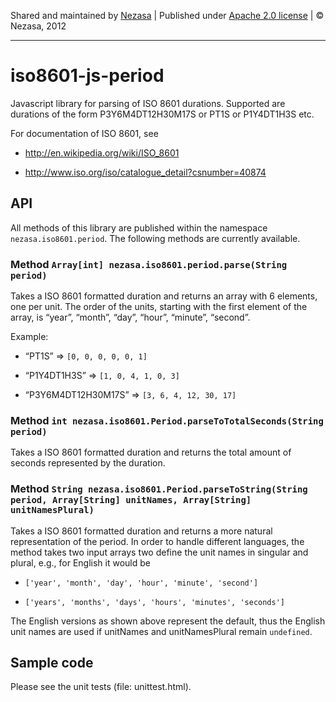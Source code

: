 Shared and maintained by [Nezasa](http://www.nezasa.com) | Published under [Apache 2.0 license](http://www.apache.org/licenses/LICENSE-2.0.html) | © Nezasa, 2012

---

# iso8601-js-period

Javascript library for parsing of ISO 8601 durations. Supported are durations of
the form P3Y6M4DT12H30M17S or PT1S or P1Y4DT1H3S etc.

For documentation of ISO 8601, see

-   http://en.wikipedia.org/wiki/ISO_8601

-   http://www.iso.org/iso/catalogue_detail?csnumber=40874

## API

All methods of this library are published within the namespace
```nezasa.iso8601.period```. The following methods are currently available.

### Method ```Array[int] nezasa.iso8601.period.parse(String period)```

Takes a ISO 8601 formatted duration and returns an array with 6 elements, one
per unit. The order of the units, starting with the first element of the array,
is “year”, “month”, “day”, “hour”, “minute”, “second”.

Example:

-   “PT1S” =\> ```[0, 0, 0, 0, 0, 1]```

-   “P1Y4DT1H3S” =\> ```[1, 0, 4, 1, 0, 3]```

-   “P3Y6M4DT12H30M17S” =\> ```[3, 6, 4, 12, 30, 17]```

### Method ```int nezasa.iso8601.Period.parseToTotalSeconds(String period)```

Takes a ISO 8601 formatted duration and returns the total amount of seconds
represented by the duration.

### Method ```String nezasa.iso8601.Period.parseToString(String period, Array[String] unitNames, Array[String] unitNamesPlural)```

Takes a ISO 8601 formatted duration and returns a more natural representation of
the period. In order to handle different languages, the method takes two input
arrays two define the unit names in singular and plural, e.g., for English it
would be

-   ```['year', 'month', 'day', 'hour', 'minute', 'second']```

-   ```['years', 'months', 'days', 'hours', 'minutes', 'seconds']```

The English versions as shown above represent the default, thus the English unit names
are used if unitNames and unitNamesPlural remain ```undefined```.

## Sample code

Please see the unit tests (file: unittest.html).
